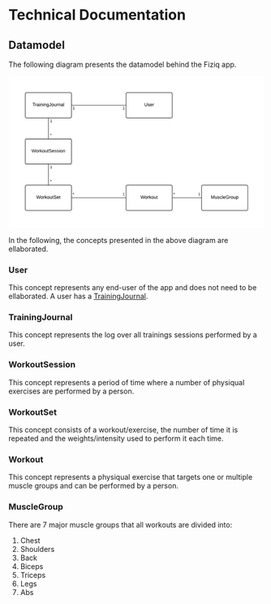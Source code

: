 # Technical Documentation

## Datamodel
The following diagram presents the datamodel behind the Fiziq app.

![Fiziq Datamodel](fiziq_datamodel.png)

In the following, the concepts presented in the above diagram are ellaborated.

### User
This concept represents any end-user of the app and does not need to be 
ellaborated. A user has a [TrainingJournal](#TrainingJournal).

### TrainingJournal
This concept represents the log over all trainings sessions performed by a user.

### WorkoutSession
This concept represents a period of time where a number of physiqual exercises 
are performed by a person.

### WorkoutSet
This concept consists of a workout/exercise, the number of time it is repeated 
and the weights/intensity used to perform it each time.

### Workout
This concept represents a physiqual exercise that targets one or multiple 
muscle groups and can be performed by a person.

### MuscleGroup
There are 7 major muscle groups that all workouts are divided into:

1. Chest
2. Shoulders
3. Back
4. Biceps
5. Triceps
6. Legs
7. Abs
